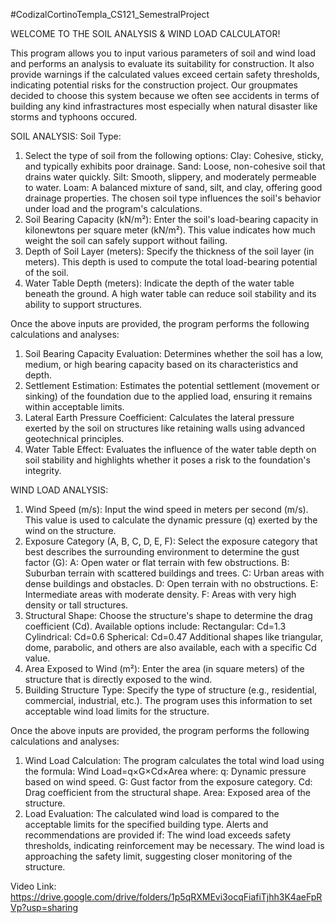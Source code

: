 #CodizalCortinoTempla_CS121_SemestralProject

WELCOME TO THE SOIL ANALYSIS & WIND LOAD CALCULATOR!

  This program allows you to input various parameters of soil and wind load and performs an analysis to evaluate its suitability for construction.
  It also provide warnings if the calculated values exceed certain safety thresholds, indicating potential risks for the construction project. 
  Our groupmates decided to choose this system because we often see accidents in terms of building any kind infrastractures most especially when natural disaster like storms and typhoons occured.


SOIL ANALYSIS:
Soil Type:
1. Select the type of soil from the following options:
  Clay: Cohesive, sticky, and typically exhibits poor drainage.
  Sand: Loose, non-cohesive soil that drains water quickly.
  Silt: Smooth, slippery, and moderately permeable to water.
  Loam: A balanced mixture of sand, silt, and clay, offering good drainage properties.
The chosen soil type influences the soil's behavior under load and the program's calculations.
2. Soil Bearing Capacity (kN/m²):
Enter the soil's load-bearing capacity in kilonewtons per square meter (kN/m²). This value indicates how much weight the soil can safely support without failing.
3. Depth of Soil Layer (meters):
Specify the thickness of the soil layer (in meters). This depth is used to compute the total load-bearing potential of the soil.
4. Water Table Depth (meters):
Indicate the depth of the water table beneath the ground. A high water table can reduce soil stability and its ability to support structures.

Once the above inputs are provided, the program performs the following calculations and analyses:
1. Soil Bearing Capacity Evaluation:
Determines whether the soil has a low, medium, or high bearing capacity based on its characteristics and depth.
2. Settlement Estimation:
Estimates the potential settlement (movement or sinking) of the foundation due to the applied load, ensuring it remains within acceptable limits.
3. Lateral Earth Pressure Coefficient:
Calculates the lateral pressure exerted by the soil on structures like retaining walls using advanced geotechnical principles.
4. Water Table Effect:
Evaluates the influence of the water table depth on soil stability and highlights whether it poses a risk to the foundation's integrity.


WIND LOAD ANALYSIS:
1. Wind Speed (m/s):
Input the wind speed in meters per second (m/s).
This value is used to calculate the dynamic pressure (q) exerted by the wind on the structure.
2. Exposure Category (A, B, C, D, E, F):
Select the exposure category that best describes the surrounding environment to determine the gust factor (G):
  A: Open water or flat terrain with few obstructions.
  B: Suburban terrain with scattered buildings and trees.
  C: Urban areas with dense buildings and obstacles.
  D: Open terrain with no obstructions.
  E: Intermediate areas with moderate density.
  F: Areas with very high density or tall structures.
3. Structural Shape:
Choose the structure's shape to determine the drag coefficient (Cd).
Available options include:
  Rectangular: 
  Cd=1.3
  Cylindrical: 
  Cd=0.6
  Spherical: 
  Cd=0.47
Additional shapes like triangular, dome, parabolic, and others are also available, each with a specific Cd value.
4. Area Exposed to Wind (m²):
Enter the area (in square meters) of the structure that is directly exposed to the wind.
5. Building Structure Type:
Specify the type of structure (e.g., residential, commercial, industrial, etc.).
The program uses this information to set acceptable wind load limits for the structure.

Once the above inputs are provided, the program performs the following calculations and analyses:
1. Wind Load Calculation:
The program calculates the total wind load using the formula:
Wind Load=q×G×Cd×Area
where:
q: Dynamic pressure based on wind speed.
G: Gust factor from the exposure category.
Cd: Drag coefficient from the structural shape.
Area: Exposed area of the structure.
2. Load Evaluation:
The calculated wind load is compared to the acceptable limits for the specified building type.
Alerts and recommendations are provided if:
The wind load exceeds safety thresholds, indicating reinforcement may be necessary.
The wind load is approaching the safety limit, suggesting closer monitoring of the structure.

Video Link:
https://drive.google.com/drive/folders/1p5qRXMEvi3ocqFiafiTjhh3K4aeFpRVp?usp=sharing
